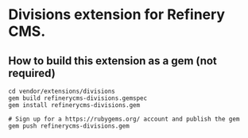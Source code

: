 # Divisions extension for Refinery CMS.

## How to build this extension as a gem (not required)

    cd vendor/extensions/divisions
    gem build refinerycms-divisions.gemspec
    gem install refinerycms-divisions.gem

    # Sign up for a https://rubygems.org/ account and publish the gem
    gem push refinerycms-divisions.gem
